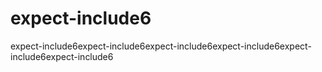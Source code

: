 # expect-include6
expect-include6expect-include6expect-include6expect-include6expect-include6expect-include6

